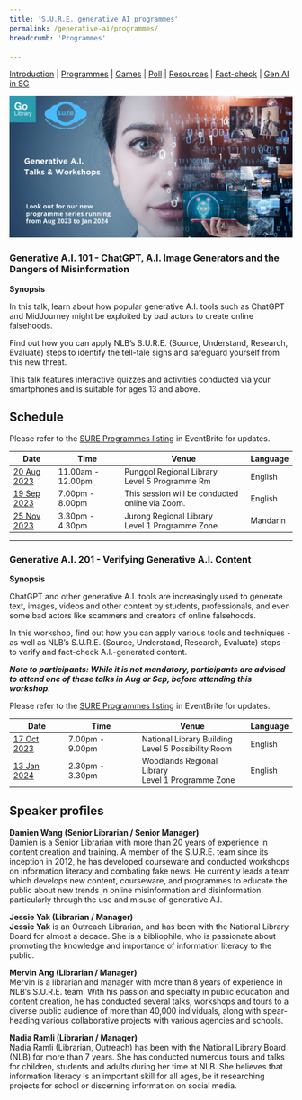 ```yaml
---
title: 'S.U.R.E. generative AI programmes'
permalink: /generative-ai/programmes/
breadcrumb: 'Programmes'

---
```


[Introduction](/generative-ai/what-is-generative-ai/)  |   [Programmes](/generative-ai/programmes/)  |  [Games](/generative-ai/games/)  |  [Poll](/generative-ai/gen-ai-poll/)  | [Resources](/generative-ai/resource-toolkit/)  | [Fact-check](/generative-ai/fact-checking-tools/)  | [Gen AI in SG](/generative-ai/generative-ai-singapore/)

![](../images/eb-banner-gen-ai-2023.png)

### Generative A.I. 101 - ChatGPT, A.I. Image Generators and the Dangers of Misinformation

**Synopsis**

In this talk, learn about how popular generative A.I. tools such as ChatGPT and MidJourney might be exploited by bad actors to create online falsehoods. 

Find out how you can apply NLB’s S.U.R.E. (Source, Understand, Research, Evaluate) steps to identify the tell-tale signs and safeguard yourself from this new threat. 

This talk features interactive quizzes and activities conducted via your smartphones and is suitable for ages 13 and above.

## Schedule

Please refer to the [SURE Programmes listing](https://www.eventbrite.com/cc/sure-programmes-2280469) in EventBrite for updates.

| Date                                                         | Time              | Venue                                                   | Language |
| ------------------------------------------------------------ | ----------------- | ------------------------------------------------------- | -------- |
| [20 Aug 2023](https://www.eventbrite.com/e/chatgpt-ai-image-generators-and-the-dangers-of-misinformation-tickets-662081893767?aff=odcleoeventsincollection&keep_tld=1) | 11.00am - 12.00pm | Punggol Regional Library <br>Level 5 Programme Rm <br>  | English  |
| [19 Sep 2023](https://nlb-genai-19sep.eventbrite.sg )        | 7.00pm - 8.00pm   | This session will be conducted online via Zoom.<br>     | English  |
| [25 Nov 2023](https://nlb-genai-25nov.eventbrite.sg)         | 3.30pm - 4.30pm   | Jurong Regional Library  <br>Level 1 Programme Zone<br> | Mandarin |



<hr>

### Generative A.I. 201 - Verifying Generative A.I. Content

**Synopsis**

ChatGPT and other generative A.I. tools are increasingly used to generate text, images, videos and other content by students, professionals, and even some bad actors like scammers and creators of online falsehoods.

In this workshop, find out how you can apply various tools and techniques - as well as NLB’s S.U.R.E. (Source, Understand, Research, Evaluate) steps - to verify and fact-check A.I.-generated content.

***Note to participants: While it is not mandatory, participants are advised to attend one of these talks in Aug or Sep, before attending this workshop.***

Please refer to the [SURE Programmes listing](https://www.eventbrite.com/cc/sure-programmes-2280469) in EventBrite for updates.

| Date                                                   | Time            | Venue                                                      | Language |
| ------------------------------------------------------ | --------------- | ---------------------------------------------------------- | -------- |
| [17 Oct 2023](https://sure-genai-17oct.eventbrite.sg/) | 7.00pm - 9.00pm | National Library  Building<br>Level 5 Possibility Room<br> | English  |
| [13 Jan 2024](https://nlb-genai-13jan.eventbrite.sg)   | 2.30pm - 3.30pm | Woodlands Regional Library <br>Level 1 Programme Zone<br>  | English  |





## Speaker profiles

**Damien Wang (Senior Librarian / Senior Manager)**<br>Damien is a Senior Librarian with more than 20 years of experience in content creation and training. A member of the S.U.R.E. team since its inception in 2012, he has developed courseware and conducted workshops on information literacy and combating fake news. He currently leads a team which develops new content, courseware, and programmes to educate the public about new trends in online misinformation and disinformation, particularly through the use and misuse of generative A.I. 



**Jessie Yak (Librarian / Manager)**<br>**Jessie Yak** is an Outreach Librarian, and has been with the National Library Board for almost a decade. She is a bibliophile, who is passionate about promoting the knowledge and importance of information literacy to the public.



**Mervin Ang (Librarian / Manager)**<br>Mervin is a librarian and manager with more than 8 years of experience in NLB’s S.U.R.E. team. With his passion and specialty in public education and content creation, he has conducted several talks, workshops and tours to a diverse public audience of more than 40,000 individuals, along with spear-heading various collaborative projects with various agencies and schools.



**Nadia Ramli (Librarian / Manager)**<br>Nadia Ramli (Librarian, Outreach) has been with the National Library Board (NLB) for more than 7 years. She has conducted numerous tours and talks for children, students and adults during her time at NLB. She believes that information literacy is an important skill for all ages, be it researching projects for school or discerning information on social media.

